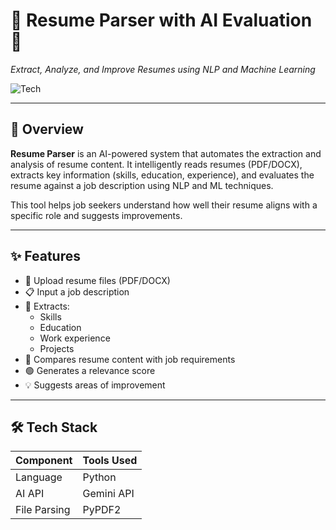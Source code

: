 # 📄 Resume Parser with AI Evaluation 🧠  
_Extract, Analyze, and Improve Resumes using NLP and Machine Learning_

![Tech](https://img.shields.io/badge/Built%20With-Python%20%7C%20Gemini%20API%20%7C%20Scikit--Learn-blue)

---

## 📌 Overview

**Resume Parser** is an AI-powered system that automates the extraction and analysis of resume content. It intelligently reads resumes (PDF/DOCX), extracts key information (skills, education, experience), and evaluates the resume against a job description using NLP and ML techniques.

This tool helps job seekers understand how well their resume aligns with a specific role and suggests improvements.

---

## ✨ Features

- 📄 Upload resume files (PDF/DOCX)
- 📋 Input a job description
- 🧠 Extracts:
  - Skills
  - Education
  - Work experience
  - Projects
- 🧪 Compares resume content with job requirements
- 🟢 Generates a relevance score
- 💡 Suggests areas of improvement

---

## 🛠️ Tech Stack

| Component        | Tools Used                        |
|------------------|-----------------------------------|
| Language         | Python                            |
| AI API           | Gemini API                        |
| File Parsing     | PyPDF2  |

